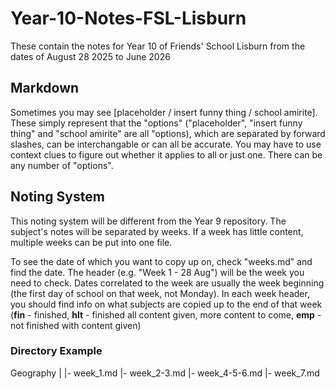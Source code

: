 # Year-10-Notes-FSL-Lisburn

These contain the notes for Year 10 of Friends' School Lisburn from the dates of August 28 2025 to June 2026

## Markdown

Sometimes you may see [placeholder / insert funny thing / school amirite]. These simply represent that the "options" ("placeholder", "insert funny thing" and "school amirite" are all "options), which are separated by forward slashes, can be interchangable or can all be accurate. You may have to use context clues to figure out whether it applies to all or just one. There can be any number of "options".

## Noting System

This noting system will be different from the Year 9 repository. The subject's notes will be separated by weeks. If a week has little content, multiple weeks can be put into one file.

To see the date of which you want to copy up on, check "weeks.md" and find the date. The header (e.g. "Week 1 - 28 Aug") will be the week you need to check. Dates correlated to the week are usually the week beginning (the first day of school on that week, not Monday). In each week header, you should find info on what subjects are copied up to the end of that week (**fin** - finished, **hlt** - finished all content given, more content to come, **emp** - not finished with content given)

### Directory Example

Geography
|
|- week_1.md
|- week_2-3.md
|- week_4-5-6.md
|- week_7.md
